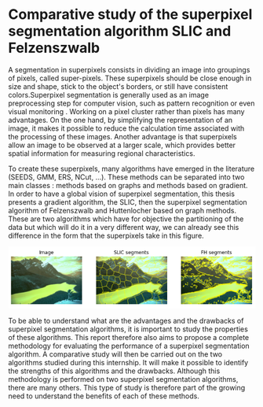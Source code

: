 # Comparative study of the superpixel segmentation algorithm SLIC and Felzenszwalb


A segmentation in superpixels consists in dividing an image into groupings of pixels, called super-pixels. These superpixels should be close enough in size and shape, stick to the object's borders, or still have consistent colors.Superpixel segmentation is generally used as an image preprocessing step for computer vision, such as pattern recognition or even visual monitoring . Working on a pixel cluster rather than pixels has many advantages. On the one hand, by simplifying the representation of an image, it makes it possible to reduce the calculation time associated with the processing of these images. Another advantage is that superpixels allow an image to be observed at a larger scale, which provides better spatial information for measuring regional characteristics.

To create these superpixels, many algorithms have emerged in the literature (SEEDS, GMM, ERS, NCut, ...). These methods can be separated into two main classes : methods based on graphs and methods based on gradient. In order to have a global vision of superpixel segmentation, this thesis presents a gradient algorithm, the SLIC, then the superpixel segmentation algorithm of Felzenszwalb and Huttenlocher based on graph methods. These are two algorithms which have for objective the partitioning of the data but which will do it in a very different way, we can already see this difference in the form that the superpixels take in this figure.

![Screenshot](Data/slic_fh.png)

To be able to understand what are the advantages and the drawbacks of superpixel segmentation algorithms, it is important to study the properties of these algorithms. This report therefore also aims to propose a complete methodology for evaluating the performance of a superpixel segmentation algorithm. A comparative study will then be carried out on the two algorithms studied during this internship. It will make it possible to identify the strengths of this algorithms and the drawbacks. Although this methodology is performed on two superpixel segmentation algorithms, there are many others. This type of study is therefore part of the growing need to understand the benefits of each of these methods.

